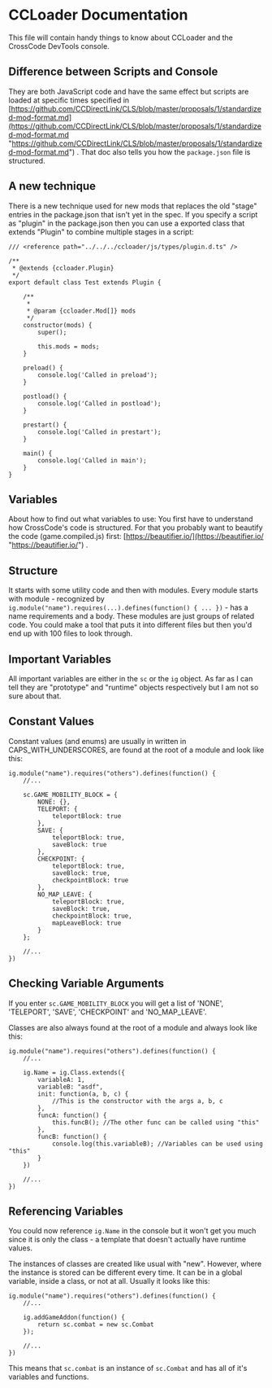 # CCLoader Documentation

This file will contain handy things to know about CCLoader and the CrossCode DevTools console.

## Difference between Scripts and Console

They are both JavaScript code and have the same effect but scripts are loaded at specific times specified in [https://github.com/CCDirectLink/CLS/blob/master/proposals/1/standardized-mod-format.md](https://github.com/CCDirectLink/CLS/blob/master/proposals/1/standardized-mod-format.md "https://github.com/CCDirectLink/CLS/blob/master/proposals/1/standardized-mod-format.md") . That doc also tells you how the `package.json` file is structured.

## A new technique

There is a new technique used for new mods that replaces the old "stage" entries in the package.json that isn't yet in the spec. If you specify a script as "plugin" in the package.json then you can use a exported class that extends "Plugin" to combine multiple stages in a script:

```JS
/// <reference path="../../../ccloader/js/types/plugin.d.ts" />

/**
 * @extends {ccloader.Plugin}
 */
export default class Test extends Plugin {

    /**
     * 
     * @param {ccloader.Mod[]} mods 
     */
    constructor(mods) {
        super();

        this.mods = mods;
    }

    preload() {
        console.log('Called in preload');
    }

    postload() {
        console.log('Called in postload');
    }

    prestart() {
        console.log('Called in prestart');
    }
    
    main() {
        console.log('Called in main');
    }
}
```
## Variables

About how to find out what variables to use: You first have to understand how CrossCode's code is structured. For that you probably want to beautify the code (game.compiled.js) first: [https://beautifier.io/](https://beautifier.io/ "https://beautifier.io/") .

## Structure

It starts with some utility code and then with modules. Every module starts with module - recognized by `ig.module("name").requires(...).defines(function() { ... })` - has a name requirements and a body. These modules are just groups of related code. You could make a tool that puts it into different files but then you'd end up with 100 files to look through.

## Important Variables


All important variables are either in the `sc` or the `ig` object. As far as I can tell they are "prototype" and "runtime" objects respectively but I am not so sure about that.

## Constant Values

Constant values (and enums) are usually in written in CAPS_WITH_UNDERSCORES, are found at the root of a module and look like this:
```JS
ig.module("name").requires("others").defines(function() {
    //...

    sc.GAME_MOBILITY_BLOCK = {
        NONE: {},
        TELEPORT: {
            teleportBlock: true
        },
        SAVE: {
            teleportBlock: true,
            saveBlock: true
        },
        CHECKPOINT: {
            teleportBlock: true,
            saveBlock: true,
            checkpointBlock: true
        },
        NO_MAP_LEAVE: {
            teleportBlock: true,
            saveBlock: true,
            checkpointBlock: true,
            mapLeaveBlock: true
        }
    };

    //...
})
```
## Checking Variable Arguments

If you enter `sc.GAME_MOBILITY_BLOCK` you will get a list of 'NONE', 'TELEPORT', 'SAVE', 'CHECKPOINT' and 'NO_MAP_LEAVE'.

Classes are also always found at the root of a module and always look like this:

```JS
ig.module("name").requires("others").defines(function() {
    //...

    ig.Name = ig.Class.extends({
        variableA: 1,
        variableB: "asdf",
        init: function(a, b, c) {
            //This is the constructor with the args a, b, c
        },
        funcA: function() {
            this.funcB(); //The other func can be called using "this"
        },
        funcB: function() {
            console.log(this.variableB); //Variables can be used using "this"
        }
    })

    //...
})
```
## Referencing Variables


You could now reference `ig.Name` in the console but it won't get you much since it is only the class - a template that doesn't actually have runtime values.

The instances of classes are created like usual with "new". However, where the instance is stored can be different every time. It can be in a global variable, inside a class, or not at all. Usually it looks like this:

```JS
ig.module("name").requires("others").defines(function() {
    //...

    ig.addGameAddon(function() {
        return sc.combat = new sc.Combat
    });

    //...
})
```
This means that `sc.combat` is an instance of `sc.Combat` and has all of it's variables and functions.
<!--stackedit_data:
eyJoaXN0b3J5IjpbMTM3ODk5MjUwOSwxODcyNzgxNjg1LC0yMD
UyNjc3MDcxLC0xOTk2OTg1MjI5LC0zMzI0NTUzNjNdfQ==
-->